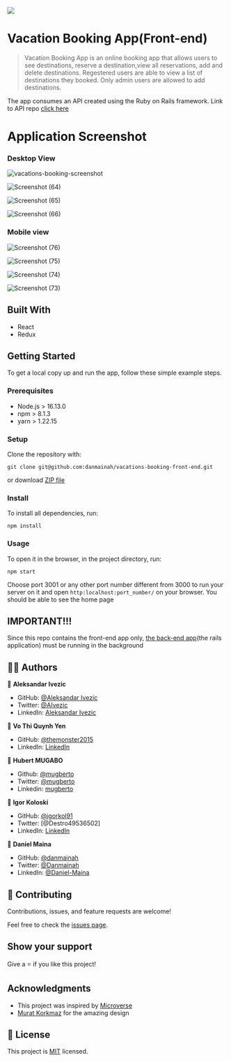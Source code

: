 ![](https://img.shields.io/badge/microverse-blueviolet)

# Vacation Booking App(Front-end)

> Vacation Booking App is an online booking  app that allows users to see  destinations, reserve a destination,view  all reservations, add and delete destinations. Regestered users are able to view a list of destinations they booked. Only admin users are allowed to add destinations.

The app consumes an API created using the Ruby on Rails framework. Link to API repo  [click here](https://github.com/mugberto/vacations-booking-back-end)

# Application Screenshot

### Desktop View

![vacations-booking-screenshot](https://user-images.githubusercontent.com/14215157/143226630-4772855a-9640-4aaf-a595-11be928e8e5a.png)

![Screenshot (64)](https://user-images.githubusercontent.com/61408860/143414289-0f6d6b55-b7de-4b69-8036-5f233382bd5e.png)

![Screenshot (65)](https://user-images.githubusercontent.com/61408860/143414355-f28c5cfd-ab84-451c-9be5-90eefd601d9e.png)

![Screenshot (66)](https://user-images.githubusercontent.com/61408860/143414410-983bcb2c-03c2-4cbd-8f40-62afb4f6bb91.png)

### Mobile view

![Screenshot (76)](https://user-images.githubusercontent.com/61408860/143414486-17df9181-5ea4-4114-bb5b-55544f935869.png)

![Screenshot (75)](https://user-images.githubusercontent.com/61408860/143414502-e7f71983-7203-427f-84e5-acc208f2af96.png)

![Screenshot (74)](https://user-images.githubusercontent.com/61408860/143414520-59475a48-ef32-4f16-9151-f6ff63fbf0f5.png)

![Screenshot (73)](https://user-images.githubusercontent.com/61408860/143414545-d10c3e5a-af04-410e-9536-067842232804.png)


## Built With

- React
- Redux


## Getting Started

To get a local copy up and run the app, follow these simple example steps.

### Prerequisites

- Node.js > 16.13.0
- npm > 8.1.3
- yarn > 1.22.15

### Setup

Clone the repository with:

```
git clone git@github.com:danmainah/vacations-booking-front-end.git
```
or download [ZIP file](https://github.com/danmainah/vacations-booking-front-end/archive/refs/heads/dev.zip)

### Install
To install all dependencies, run:
```
npm install
```

### Usage
To open it in the browser, in the project directory, run:

 ```
 npm start
 ```
 Choose port 3001 or any other port number different from 3000 to run your server on it
 and open `http:localhost:port_number/` on your browser.
 You should be able to see the home page
 

## IMPORTANT!!!
Since this repo contains the front-end app only, [the back-end app]()(the rails application) must be running in the background

## 👤👤 Authors

👤 **Aleksandar Ivezic**

  - GitHub: [@Aleksandar Ivezic](https://github.com/ShinobiWarior)
  - Twitter: [@AIvezic](https://twitter.com/AIvezic)
  - LinkedIn: [Aleksandar Ivezic](https://www.linkedin.com/in/aleksandar-ivezic/)

👤 **Vo Thi Quynh Yen**

  - GitHub: [@themonster2015](https://github.com/themonster2015)
  - LinkedIn: [LinkedIn](https://www.linkedin.com/in/jen-vo-89bbb74b/)


👤 **Hubert MUGABO**

  -  Github: [@mugberto](https://github.com/mugberto)
  -  Twitter: [@mugberto](https://twitter.com/mugberto)
  -  Linkedin: [mugberto](https://www.linkedin.com/in/hubert-mugabo-23144b6a/)

👤 **Igor Koloski**

  - GitHub: [@igorkol91](https://github.com/igorkol91)
  - Twitter: [@Destro49536502]
  - LinkedIn: [LinkedIn](https://linkedin.com/in/linkedinhandle)

👤 **Daniel Maina**

  - GitHub: [@danmainah](https://github.com/danmainah)
  - Twitter: [@Danmainah](https://twitter.com/dan_mainah)
  - LinkedIn: [@Daniel-Maina](www.linkedin.com/in/daniel-maina-315a38191)

## 🤝 Contributing

Contributions, issues, and feature requests are welcome!

Feel free to check the [issues page](https://github.com/danmainah/vacations-booking-front-end/issues).

## Show your support

Give a ⭐️ if you like this project!

## Acknowledgments

- This project was inspired by [Microverse](https://www.microverse.org/?grsf=w9rx3c)
- [Murat Korkmaz](https://www.behance.net/muratk) for the amazing design

## 📝 License

This project is [MIT](https://github.com/ShinobiWarior/hello-react-front-end/blob/setup/LICENSE) licensed.
